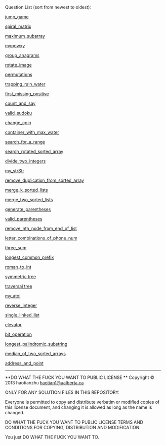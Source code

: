 

Question List (sort from newest to oldest):

[jump_game](./jump_game)

[spiral_matrix](./spiral_matrix)

[maximum_subarray](./maximum_subarray)

[mypowxy](./mypowxy)

[group_anagrams](./group_anagrams)

[rotate_image](./rotate_image)

[permutations](./permutations)

[trapping_rain_water](./trapping_rain_water)

[first_missing_positive](./first_missing_positive)

[count_and_say](./count_and_say)

[valid_sudoku](./valid_sudoku)

[change_coin](./change_coin)

[container_with_max_water](./container_with_max_water)

[search_for_a_range](./search_for_a_range)

[search_rotated_sorted_array](./search_rotated_sorted_array)

[divide_two_integers](./divide_two_integers)

[my_strStr](./my_strStr)

[remove_duplication_from_sorted_array](./remove_duplication_from_sorted_array)

[merge_k_sorted_lists](./merge_k_sorted_lists)

[merge_two_sorted_lists](./merge_two_sorted_lists)

[generate_parentheses](./generate_parentheses)

[valid_parentheses](./valid_parentheses)

[remove_nth_node_from_end_of_list](./remove_nth_node_from_end_of_list)

[letter_combinations_of_phone_num](./letter_combinations_of_phone_num)

[three_sum](./three_sum)

[longest_common_prefix](./longest_common_prefix)

[roman_to_int](./roman_to_int)

[symmetric tree](./symmetric%20tree)

[traversal tree](./traversal%20tree)

[my_atoi](./my_atoi)

[reverse_integer](./reverse_integer)

[single_linked_list](./single_linked_list)

[elevator](./elevator)

[bit_operation](./bit_operation)

[longest_palindromic_substring](./longest_palindromic_substring)

[median_of_two_sorted_arrays](./median_of_two_sorted_arrays)

[address_and_point](./address_and_point)



-------



**DO WHAT THE FUCK YOU WANT TO PUBLIC LICENSE **
Copyright © 2013 haotianzhu haotian1@ualberta.ca

ONLY FOR ANY SOLUTION FILES IN THIS REPOSITORY:

Everyone is permitted to copy and distribute verbatim or modified copies of this license document, and changing it is allowed as long as the name is changed.

DO WHAT THE FUCK YOU WANT TO PUBLIC LICENSE TERMS AND CONDITIONS FOR COPYING, DISTRIBUTION AND MODIFICATION

You just DO WHAT THE FUCK YOU WANT TO.
